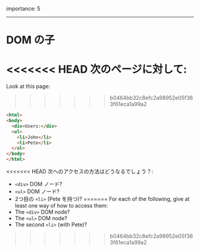 importance: 5

---

# DOM の子

<<<<<<< HEAD
次のページに対して:
=======
Look at this page:
>>>>>>> b0464bb32c8efc2a98952e05f363f61eca1a99a2

```html
<html>
<body>
  <div>Users:</div>
  <ul>
    <li>John</li>
    <li>Pete</li>
  </ul>
</body>
</html>
```

<<<<<<< HEAD
次へのアクセスの方法はどうなるでしょう？:
- `<div>` DOM ノード?
- `<ul>` DOM ノード?
- 2つ目の `<li>` (Pete を持つ)?
=======
For each of the following, give at least one way of how to access them:
- The `<div>` DOM node?
- The `<ul>` DOM node?
- The second `<li>` (with Pete)?
>>>>>>> b0464bb32c8efc2a98952e05f363f61eca1a99a2
